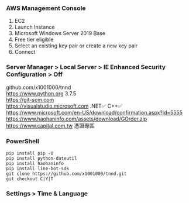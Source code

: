 ### AWS Management Console
1. EC2
1. Launch Instance
1. Microsoft Windows Server 2019 Base
1. Free tier eligible
1. Select an existing key pair or create a new key pair
1. Connect

### Server Manager > Local Server > IE Enhanced Security Configuration > Off
github.com/x1001000/tnnd  
https://www.python.org  3.7.5  
https://git-scm.com  
https://visualstudio.microsoft.com  .NET✅ C++✅  
https://www.microsoft.com/en-US/download/confirmation.aspx?id=5555  
https://www.haohaninfo.com/assets/download/GOrder.zip  
https://www.capital.com.tw  憑證專區

### PowerShell
`pip install pip -U`  
`pip install python-dateutil`  
`pip install haohaninfo`  
`pip install line-bot-sdk`  
`git clone https://github.com/x1001000/tnnd.git`  
`git checkout C|Y|T`

### Settings > Time & Language
